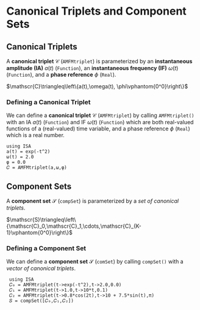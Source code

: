 # Canonical Triplets and Component Sets

## Canonical Triplets
A **canonical triplet** $\mathscr{C}$ (`AMFMtriplet`) is parameterized by an **instantaneous amplitude (IA)**
$a(t)$ (`Function`), an **instantaneous frequency (IF)** $\omega(t)$ (`Function`), and
a **phase reference** $\phi$ (`Real`).

$\mathscr{C}\triangleq\left\{a(t),\omega(t), \phi\vphantom{0^0}\right\}$

### Defining a Canonical Triplet
We can define a **canonical triplet** $\mathscr{C}$ (`AMFMtriplet`) by calling `AMFMtriplet()` with an IA $a(t)$ (`Function`)  and IF $\omega(t)$ (`Function`) which are both real-valued functions of a (real-valued) time variable, and a phase reference $\phi$ (`Real`) which is a real number.
```@example
using ISA
a(t) = exp(-t^2)
ω(t) = 2.0
φ = 0.0
𝐶 = AMFMtriplet(a,ω,φ)
```

## Component Sets
A **component set** $\mathscr{S}$ (`compSet`) is parameterized by a *set of canonical triplets*.

$\mathscr{S}\triangleq\left\{\mathscr{C}_0,\mathscr{C}_1,\cdots,\mathscr{C}_{K-1}\vphantom{0^0}\right\}$

### Defining a Component Set
We can define a **component set** $\mathscr{S}$ (`comSet`) by calling `compSet()` with a *vector of canonical triplets*.
```@example
 using ISA
 𝐶₀ = AMFMtriplet(t->exp(-t^2),t->2.0,0.0)
 𝐶₁ = AMFMtriplet(t->1.0,t->10*t,0.1)
 𝐶₂ = AMFMtriplet(t->0.8*cos(2t),t->10 + 7.5*sin(t),π)
 𝑆 = compSet([𝐶₀,𝐶₁,𝐶₂])
```
